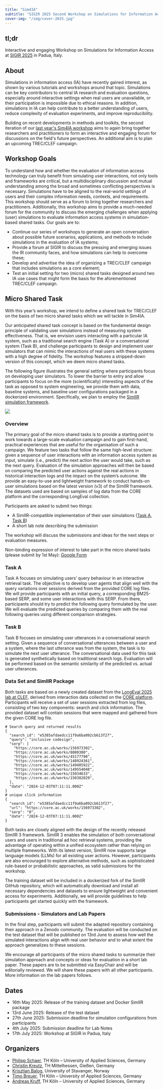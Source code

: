 ```yaml
---
title: "Sim4IA"
subtitle: "SIGIR 2025 Second Workshop on Simulations for Information Access"
cover-img: "/img/cover-2025.jpg"
---
```


## tl;dr

Interactive and engaging Workshop on Simulations for Information Access at [SIGIR 2025](https://sigir2025.dei.unipd.it/) in Padua, Italy. 

## About

Simulations in information access (IA) have recently gained interest, as shown by various tutorials and workshops around that topic. 
Simulations can be key contributors to central IA research and evaluation questions, especially around interactive settings when real users are unavailable, or their participation is impossible due to ethical reasons. In addition, simulations in IA can help contribute to a better understanding of users, reduce complexity of evaluation experiments, and improve reproducibility. 

Building on recent developments in methods and toolkits, the second iteration of our [last year's Sim4IA workshop](../sigir2024) aims to again bring together researchers and practitioners to form an interactive and engaging forum for discussions on the field's future perspectives. An additional aim is to plan an upcoming TREC/CLEF campaign.

## Workshop Goals

To understand how and whether the evaluation of information access technology can truly benefit from simulating user interactions, not only tools and frameworks are critical, but a multidisciplinary discussion and mutual understanding among the broad and sometimes conflicting perspectives is necessary. Simulations have to be aligned to the real-world settings of users and their complex information needs, contexts, and requirements. This workshop should serve as a forum to bring together researchers and practitioners. Additionally, this workshop aims to provide a much-needed forum for the community to discuss the emerging challenges when applying (user) simulations to evaluate information access systems in simulation-based shared tasks. Our goals are to:

* Continue our series of workshops to generate an open conversation about possible future scenarios, applications, and methods to include simulations in the evaluation of IA systems;
* Provide a forum at SIGIR to discuss the pressing and emerging issues the IR community faces, and how simulations can help to overcome these;
* Develop and advertise the idea of organizing a TREC/CLEF campaign that includes simulations as a core element;
* Test an initial setting for two (micro) shared tasks designed around two IA use cases that might form the basis for the aforementioned TREC/CLEF campaign.

## Micro Shared Task

With this year’s workshop, we intend to define a shared task for TREC/CLEF on the basis of two micro shared tasks which we will tackle in Sim4IA.

Our anticipated shared task concept is based on the fundamental
design principle of validating user simulations instead of measuring system effectiveness. That is, we envision users interacting with a particular IA system, such as a traditional search engine (Task A) or a conversational system (Task B), and challenge participants to design and implement user simulators that can mimic the interactions of real users with these systems with a high degree of fidelity.
The workshop features a stripped-down version of this concept,
which we deem micro shared tasks.

The following figure illustrates the general setting where participants focus on developing user simulators. To lower the barrier to entry and allow participants to focus on the more (scientifically) interesting aspects of the task as opposed to system engineering, we provide them with data, baseline systems, and baseline user configurations packaged in a dockerized environment. Specifically, we plan to employ the [SimIIR simulation framework](https://github.com/simint-ai/simiir-3). 

<img src="img/sim4ia25.png"/>

### Overview

The primary goal of the micro shared tasks is to provide a starting point to work towards a large-scale evaluation campaign and to gain first-hand, practical experiences that are useful for the organisation of such a campaign. We feature two tasks that follow the same high-level structure: given a sequence of user interactions with an information access system as input, simulate (i.e., predict) the next action the user would take, such as the next query. Evaluation of the simulation approaches will then be based on comparing the predicted user actions against the real actions in historical interaction logs and the impact on the system’s outcome. We provide an easy-to-use and lightweight framework to conduct hands-on user simulations based on the latest version (v3) of the SimIIR framework. The datasets used are based on samples of log data from the CORE platform and the corresponding LongEval collection. 

Participants are asked to submit two things:
- A SimIIR-compatible implementation of their user simulations ([Task A](#task-a), [Task B](#task-b))
- A short lab note describing the submission

The workshop will discuss the submissions and ideas for the next steps or evaluation measures.

Non-binding expression of interest to take part in the micro shared tasks (please submit by 1st May): [Google Form](https://forms.gle/ftV8cwjywHWsBhCw9)

### Task A

Task A focuses on simulating users’ query behaviour in an interactive retrieval task. The objective is to develop user agents that align well with the query variations over sessions derived from the provided CORE log files. We will provide participants with an initial query, a corresponding BM25-based SERP, and some user interactions with this SERP. From there, participants should try to predict the following query formulated by the user. We will evaluate the predicted queries by comparing them with the real following queries using different comparison strategies. 

### Task B 
Task B focuses on simulating user utterances in a conversational search setting. Given a sequence of conversational utterances between a user and a system, where the last utterance was from the system, the task is to simulate the next user utterance. The conversational data used for this task is generated synthetically based on traditional search logs. Evaluation will be performed based on the semantic similarity of the predicted vs. actual user utterances.

### Data Set and SimIIR Package

Both tasks are based on a newly created dataset from the [LongEval 2025 lab at CLEF](https://clef-longeval.github.io/), derived from interaction data collected on the [CORE platform](https://core.ac.uk). Participants will receive a set of user sessions extracted from log files, consisting of two key components: search and click information. The provided dataset will contain sessions that were mapped and gathered from the given CORE log file.

```
# Search query and returned results
{ 
  "search_id": "e5385afdaedcc11f9a6ba092cb613f27", 
  "query": "inclusive codesign",
  "serp": [
    "https://core.ac.uk/works/156973302",
    "https://core.ac.uk/works/8080300",
    "https://core.ac.uk/works/45177790",
    "https://core.ac.uk/works/148924361",
    "https://core.ac.uk/works/149405922",
    "https://core.ac.uk/works/149554048",
    "https://core.ac.uk/works/15034633",
    "https://core.ac.uk/works/150382029",
  ],
  "date": "2024-12-03T07:11:11.000Z"
}
# unique click information
{ 
  "search_id": "e5385afdaedcc11f9a6ba092cb613f27", 
  "url": "https://core.ac.uk/works/156973302",
  "serp": "0", 
  "date": "2024-12-03T07:11:11.000Z" 
}
```

Both tasks are closely aligned with the design of the recently released SimIIR 3 framework. SimIIR 3 enables the simulation of both conversational users and users in traditional ad hoc retrieval systems, providing the advantage of operating within a unified ecosystem rather than relying on multiple frameworks. With its latest version, SimIIR now supports large language models (LLMs) for all existing user actions. However, participants are also encouraged to explore alternative methods, such as sophisticated rule-based or probabilistic approaches, as valid submissions for the workshop.

The training dataset will be included in a dockerized fork of the SimIIR GitHub repository, which will automatically download and install all necessary dependencies and datasets to ensure lightweight and convenient access for experiments. Additionally, we will provide guidelines to help participants get started quickly with the framework.

### Submissions - Simulators and Lab Papers

In the final step, participants will submit the adapted repository containing their approach in a Zenodo community. The evaluation will be conducted on the test dataset that will be published on 13rd June to assess how well the simulated interactions align with real user behavior and to what extent the approach generalizes to these sessions.

We encourage all participants of the micro shared tasks to summarize their simulation approach and concepts or ideas for evaluation in a short lab paper. These papers are to be submitted via EasyChair and will be editorially reviewed. We will share these papers with all other participants. More information on the lab papers follows.

## Dates

- 16th May 2025: Release of the training dataset and Docker SimIIR package
- 13rd June 2025: Release of the test dataset
- 27th June 2025: Submission deadline for simulation configurations from participants
- 4th July 2025: Submission deadline for Lab Notes
- 17th July 2025: Workshop at SIGIR in Padua, Italy


## Organizers

* [Philipp Schaer](https://ir.web.th-koeln.de/people/philipp-schaer/), TH Köln – University of Applied Sciences, Germany
* [Christin Kreutz](https://kreutzch.github.io/), TH Mittelhessen, Gießen, Germany
* [Krisztian Balog](https://krisztianbalog.com/), University of Stavanger, Norway
* [Timo Breuer](https://ir.web.th-koeln.de/people/timo-breuer/), TH Köln – University of Applied Sciences, Germany
* [Andreas Kruff](https://ir.web.th-koeln.de/people/andreas-kruff/), TH Köln – University of Applied Sciences, Germany

